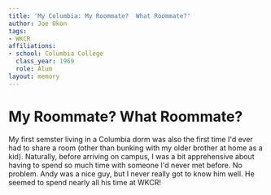 ```yaml
---
title: 'My Columbia: My Roommate?  What Roommate?'
author: Joe Okon
tags:
- WKCR
affiliations:
- school: Columbia College
  class_year: 1969
  role: Alum
layout: memory
---
```


# My Roommate?  What Roommate?

My first semster living in a Columbia dorm was also the first time I'd ever had to share a room (other than bunking with my older brother at home as a kid). Naturally, before arriving on campus, I was a bit apprehensive about having to spend so much time with someone I'd never met before. No problem.  Andy was a nice guy, but I never really got to know him well. He seemed to spend nearly all his time at WKCR!
